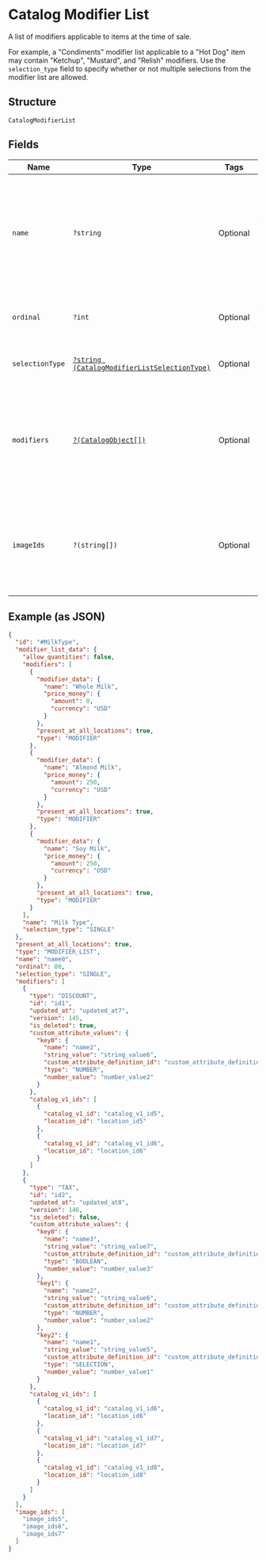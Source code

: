 
# Catalog Modifier List

A list of modifiers applicable to items at the time of sale.

For example, a "Condiments" modifier list applicable to a "Hot Dog" item
may contain "Ketchup", "Mustard", and "Relish" modifiers.
Use the `selection_type` field to specify whether or not multiple selections from
the modifier list are allowed.

## Structure

`CatalogModifierList`

## Fields

| Name | Type | Tags | Description | Getter | Setter |
|  --- | --- | --- | --- | --- | --- |
| `name` | `?string` | Optional | The name for the `CatalogModifierList` instance. This is a searchable attribute for use in applicable query filters, and its value length is of Unicode code points.<br>**Constraints**: *Maximum Length*: `255` | getName(): ?string | setName(?string name): void |
| `ordinal` | `?int` | Optional | Determines where this modifier list appears in a list of `CatalogModifierList` values. | getOrdinal(): ?int | setOrdinal(?int ordinal): void |
| `selectionType` | [`?string (CatalogModifierListSelectionType)`](../../doc/models/catalog-modifier-list-selection-type.md) | Optional | Indicates whether a CatalogModifierList supports multiple selections. | getSelectionType(): ?string | setSelectionType(?string selectionType): void |
| `modifiers` | [`?(CatalogObject[])`](../../doc/models/catalog-object.md) | Optional | The options included in the `CatalogModifierList`.<br>You must include at least one `CatalogModifier`.<br>Each CatalogObject must have type `MODIFIER` and contain<br>`CatalogModifier` data. | getModifiers(): ?array | setModifiers(?array modifiers): void |
| `imageIds` | `?(string[])` | Optional | The IDs of images associated with this `CatalogModifierList` instance.<br>Currently these images are not displayed by Square, but are free to be displayed in 3rd party applications. | getImageIds(): ?array | setImageIds(?array imageIds): void |

## Example (as JSON)

```json
{
  "id": "#MilkType",
  "modifier_list_data": {
    "allow_quantities": false,
    "modifiers": [
      {
        "modifier_data": {
          "name": "Whole Milk",
          "price_money": {
            "amount": 0,
            "currency": "USD"
          }
        },
        "present_at_all_locations": true,
        "type": "MODIFIER"
      },
      {
        "modifier_data": {
          "name": "Almond Milk",
          "price_money": {
            "amount": 250,
            "currency": "USD"
          }
        },
        "present_at_all_locations": true,
        "type": "MODIFIER"
      },
      {
        "modifier_data": {
          "name": "Soy Milk",
          "price_money": {
            "amount": 250,
            "currency": "USD"
          }
        },
        "present_at_all_locations": true,
        "type": "MODIFIER"
      }
    ],
    "name": "Milk Type",
    "selection_type": "SINGLE"
  },
  "present_at_all_locations": true,
  "type": "MODIFIER_LIST",
  "name": "name0",
  "ordinal": 80,
  "selection_type": "SINGLE",
  "modifiers": [
    {
      "type": "DISCOUNT",
      "id": "id1",
      "updated_at": "updated_at7",
      "version": 145,
      "is_deleted": true,
      "custom_attribute_values": {
        "key0": {
          "name": "name2",
          "string_value": "string_value6",
          "custom_attribute_definition_id": "custom_attribute_definition_id0",
          "type": "NUMBER",
          "number_value": "number_value2"
        }
      },
      "catalog_v1_ids": [
        {
          "catalog_v1_id": "catalog_v1_id5",
          "location_id": "location_id5"
        },
        {
          "catalog_v1_id": "catalog_v1_id6",
          "location_id": "location_id6"
        }
      ]
    },
    {
      "type": "TAX",
      "id": "id2",
      "updated_at": "updated_at8",
      "version": 146,
      "is_deleted": false,
      "custom_attribute_values": {
        "key0": {
          "name": "name3",
          "string_value": "string_value7",
          "custom_attribute_definition_id": "custom_attribute_definition_id9",
          "type": "BOOLEAN",
          "number_value": "number_value3"
        },
        "key1": {
          "name": "name2",
          "string_value": "string_value6",
          "custom_attribute_definition_id": "custom_attribute_definition_id0",
          "type": "NUMBER",
          "number_value": "number_value2"
        },
        "key2": {
          "name": "name1",
          "string_value": "string_value5",
          "custom_attribute_definition_id": "custom_attribute_definition_id1",
          "type": "SELECTION",
          "number_value": "number_value1"
        }
      },
      "catalog_v1_ids": [
        {
          "catalog_v1_id": "catalog_v1_id6",
          "location_id": "location_id6"
        },
        {
          "catalog_v1_id": "catalog_v1_id7",
          "location_id": "location_id7"
        },
        {
          "catalog_v1_id": "catalog_v1_id8",
          "location_id": "location_id8"
        }
      ]
    }
  ],
  "image_ids": [
    "image_ids5",
    "image_ids6",
    "image_ids7"
  ]
}
```

